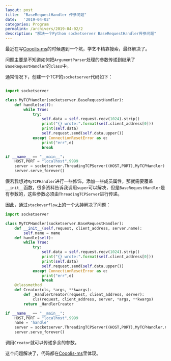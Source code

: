 ```yaml
---
layout: post
title:  "BaseRequestHandler 传参问题"
date:   '2019-04-02'
categories: Program
permalink: /archivers/2019-04-02/2
description: "解决一个Python socketserver BaseRequestHandler传参问题"
---
```


最近在写[Cooolis-ms](https://github.com/Rvn0xsy/Cooolis-ms)的时候遇到一个坑，学艺不精靠搜索，最终解决了。

问题主要是不知道如何把`ArgumentParser`处理的参数传递到继承了`BaseRequestHandler`的`class`中。

通常情况下，创建一个TCP的`socketserver`代码如下：

```python

import socketserver

class MyTCPHandler(socketserver.BaseRequestHandler):
    def handle(self):
        while True:
            try:
                self.data = self.request.recv(1024).strip()
                print("{} wrote:".format(self.client_address[0]))
                print(self.data)
                self.request.send(self.data.upper())
            except ConnectionResetError as e:
                print("err",e)
                break

if __name__ == "__main__":
    HOST,PORT = "localhost",9999
    server = socketserver.ThreadingTCPServer((HOST,PORT),MyTCPHandler)
    server.serve_forever() 
```

假若我想对`MyTCPHandler`进行一些修饰，添加一些成员属性，那就需要覆盖`__init__`函数，很多资料告诉我调用`super`可以解决，但是`BaseRequestHandler`是有参数的，这些参数必须由`ThreadingTCPServer`进行传递。

因此，通过`stackoverflow`上的一个[大神](https://stackoverflow.com/questions/6875599/with-python-socketserver-how-can-i-pass-a-variable-to-the-constructor-of-the-han)解决了问题：


```python
import socketserver

class MyTCPHandler(socketserver.BaseRequestHandler):
    def __init__(self,request, client_address, server,name):
        self.name = name
    def handle(self):
        while True:
            try:
                self.data = self.request.recv(1024).strip()
                print("{} wrote:".format(self.client_address[0]))
                print(self.data)
                self.request.send(self.data.upper())
            except ConnectionResetError as e:
                print("err",e)
                break
    @classmethod
    def Creator(cls, *args, **kwargs):
        def _HandlerCreator(request, client_address, server):
            cls(request, client_address, server, *args, **kwargs)
        return _HandlerCreator

if __name__ == "__main__":
    HOST,PORT = "localhost",9999
    name = 'handle'
    server = socketserver.ThreadingTCPServer((HOST,PORT),MyTCPHandler.Creator(name))
    server.serve_forever()
```

调用`Creator`就可以传递多余的参数。

这个问题解决了，代码都在[Cooolis-ms](https://github.com/Rvn0xsy/Cooolis-ms)里体现。